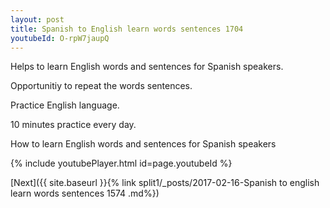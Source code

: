 ```yaml
---
layout: post
title: Spanish to English learn words sentences 1704 
youtubeId: O-rpW7jaupQ
---
```

 
 
Helps to learn English words and sentences for Spanish speakers.

Opportunitiy to repeat the words sentences. 

Practice English language. 
 
10 minutes practice every day. 
 
How to learn English words and sentences for Spanish speakers 
 
{% include youtubePlayer.html id=page.youtubeId %}
 
 
[Next]({{ site.baseurl }}{% link  split1/_posts/2017-02-16-Spanish to english learn words sentences 1574 .md%})
 
